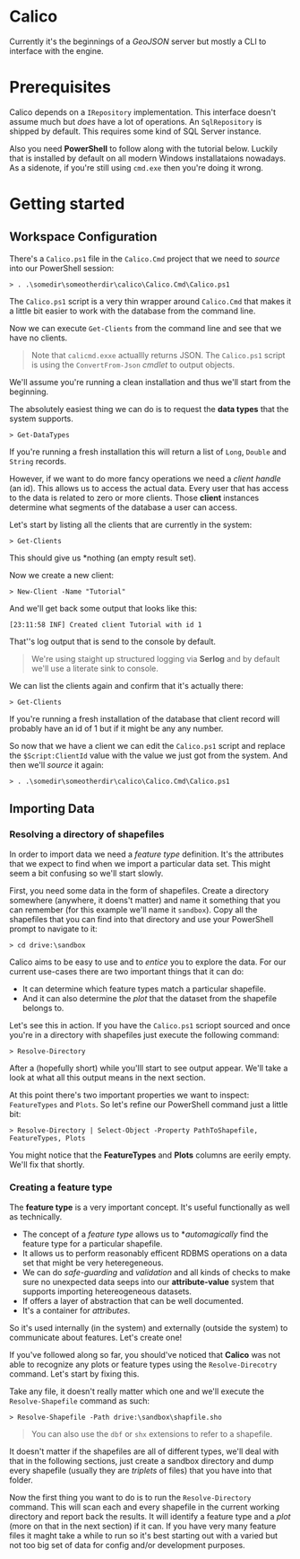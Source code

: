# Calico
Currently it's the beginnings of a *GeoJSON* server but mostly a CLI to interface with the engine.

# Prerequisites
Calico depends on a `IRepository` implementation. This interface doesn't assume much but *does* have a lot of operations. An `SqlRepository` is shipped by default. This requires some kind of SQL Server instance.

Also you need **PowerShell** to follow along with the tutorial below. Luckily that is installed by default on all modern Windows installataions nowadays. As a sidenote, if you're still using `cmd.exe` then you're doing it wrong.

# Getting started
## Workspace Configuration
There's a `Calico.ps1` file in the `Calico.Cmd` project that we need to *source* into our PowerShell session:

    > . .\somedir\someotherdir\calico\Calico.Cmd\Calico.ps1

The `Calico.ps1` script is a very thin wrapper around `Calico.Cmd` that makes it a little bit easier to work with the database from the command line.

Now we can execute `Get-Clients` from the command line and see that we have no clients.

> Note that `calicmd.exxe` actuallly returns JSON. The `Calico.ps1` script is using the `ConvertFrom-Json` *cmdlet* to output objects.

We'll assume you're running a clean installation and thus we'll start from the beginning. 

The absolutely easiest thing we can do is to request the **data types** that the system supports.

    > Get-DataTypes

If you're running a fresh installation this will return a list of `Long`, `Double` and `String` records.

However, if we want to do more fancy operations we need a *client handle* (an id). This allows us to access the actual data. Every user that has access to the data is related to zero or more clients. Those **client** instances determine what segments of the database a user can access. 

Let's start by listing all the clients that are currently in the system:

    > Get-Clients

This should give us *nothing (an empty result set).

Now we create a new client:

    > New-Client -Name "Tutorial"

And we'll get back some output that looks like this:

    [23:11:58 INF] Created client Tutorial with id 1

That''s log output that is send to the console by default. 

> We're using staight up structured logging via **Serlog** and by default we'll use a literate sink to console.

We can list the clients again and confirm that it's actually there:

    > Get-Clients

If you're running a fresh installation of the database that client record will probably have an id of 1 but if it might be any any number.

So now that we have a client we can edit the `Calico.ps1` script and replace the `$Script:ClientId` value
with the value we just got from the system. And then we'll *source* it again:

    > . .\somedir\someotherdir\calico\Calico.Cmd\Calico.ps1

## Importing Data
### Resolving a directory of shapefiles
In order to import data we need a *feature type* definition. It's the attributes that we expect to find when we import a particular data set. This might seem a bit confusing so we'll start slowly.

First, you need some data in the form of shapefiles. Create a directory somewhere (anywhere, it doens't matter) and name it something that you can remember (for this example we'll name it `sandbox`). Copy all the shapefiles that you can find into that directory and use your PowerShell prompt to navigate to it:

    > cd drive:\sandbox

Calico aims to be easy to use and to *entice* you to explore the data. For our current use-cases there are two important things that it can do:

* It can determine which feature types match a particular shapefile.
* And it can also determine the *plot* that the dataset from the shapefile belongs to.

Let's see this in action. If you have the `Calico.ps1` scriopt sourced and once you're in a directory with shapefiles just execute the following command:

    > Resolve-Directory

After a (hopefully short) while you'lll start to see output appear. We'll take a look at what all this output means in the next section.

At this point there's two important properties we want to inspect: `FeatureTypes` and `Plots`. So let's refine our PowerShell command just a little bit:
    
    > Resolve-Directory | Select-Object -Property PathToShapefile, FeatureTypes, Plots

You might notice that the **FeatureTypes** and **Plots** columns are eerily empty. We'll fix that shortly.

### Creating a feature type
The **feature type** is a very important concept. It's useful functionally as well as technically. 

* The concept of a *feature type* allows us to **automagically* find the feature type for a particular shapefile.
* It allows us to perform reasonably efficent RDBMS operations on a data set that might be very heteregeneous.
* We can do *safe-guarding* and *validation* and all kinds of checks to make sure no unexpected data seeps into our **attribute-value** system that supports importing hetereogeneous datasets.
* If offers a layer of abstraction that can be well documented.
* It's a container for *attributes*.

So it's used internally (in the system) and externally (outside the system) to communicate about features. Let's create one!

If you've followed along so far, you should've noticed that **Calico** was not able to recognize any plots or feature types using the `Resolve-Direcotry` command. Let's start by fixing this. 

Take any file, it doesn't really matter which one and we'll execute the `Resolve-Shapefile` command as such:

    > Resolve-Shapefile -Path drive:\sandbox\shapfile.sho

> You can also use the `dbf` or `shx` extensions to refer to a shapefile.

 It doesn't matter if the shapefiles are all of different types, we'll deal with that in the following sections, just create a sandbox directory and dump every shapefile (usually they are *triplets* of files) that you have into that folder.

Now the first thing you want to do is to run the `Resolve-Directory` command. This will scan each and every shapefile in the current working directory and report back the results. It will identify a feature type and a *plot* (more on that in the next section) if it can. If you have very many feature files it maght take a while to run so it's best starting out with a varied but not too big set of data for config and/or development purposes.



